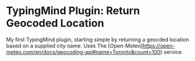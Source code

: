 # TypingMind Plugin: Return Geocoded Location

My first TypingMind plugin, starting simple by returning a geocded location based on a supplied city name. Uses The [Open-Meteo]https://open-meteo.com/en/docs/geocoding-api#name=Toronto&count=100) service.
